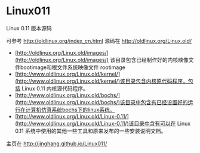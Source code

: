 Linux011
========

Linux 0.11 版本源码

可参考 http://oldlinux.org/index_cn.html
源码在 http://oldlinux.org/Linux.old/

- [http://oldlinux.org/Linux.old/images/](http://oldlinux.org/Linux.old/images/) 该目录包含已经制作好的内核映像文件bootimage和根文件系统映像文件 rootimage
- [http://www.oldlinux.org/Linux.old/kernel/](http://www.oldlinux.org/Linux.old/kernel/)该目录包含内核原代码程序，包括 Linux 0.11 内核源代码程序。
- [http://www.oldlinux.org/Linux.old/bochs/](http://www.oldlinux.org/Linux.old/bochs/)该目录中包含有已经设置好的运行在计算机仿真系统bochs下的linux系统。
- [http://www.oldlinux.org/Linux.old/Linux-0.11/](http://www.oldlinux.org/Linux.old/Linux-0.11/)该目录中含有可以在 Linux 0.11 系统中使用的其他一些工具和原来发布的一些安装说明文档。


主页在 http://jinghang.github.io/Linux011/
